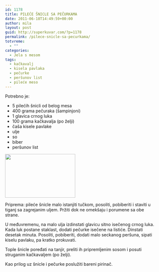 ```yaml
---
id: 1178
title: PILEĆE ŠNICLE SA PEČURKAMA
date: 2011-06-18T14:49:59+00:00
author: mila
layout: post
guid: http://superkuvar.com/?p=1178
permalink: /pilece-snicle-sa-pecurkama/
totvreme:
  - ""
categories:
  - Jela s mesom
tags:
  - kačkavalj
  - kisela pavlaka
  - pečurke
  - peršunov list
  - pileće meso
---
```

Potrebno je:

  * 5 pilećih šnicli od belog mesa
  * 400 grama pečuraka (šampinjoni)
  * 1 glavica crnog luka
  * 100 grama kačkavalja (po želji)
  * čaša kisele pavlake
  * ulje
  * so
  * biber
  * peršunov list

<img class="alignnone size-full wp-image-1179" title="belomesousosuodpecuraka" src="//superkuvar.com/wp-content/uploads/2011/06/belomesousosuodpecuraka-e1308408569853.jpg" alt="" width="230" height="143" /> 

Priprema: pileće šnicle malo istanjiti tučkom, posoliti, pobiberiti i staviti u tiganj sa zagrejanim uljem. Pržiti dok ne omekšaju i porumene sa obe strane.

U međuvremenu, na malo ulja izdinstati glavicu sitno isečenog crnog luka. Kada luk postane staklast, dodati pečurke isečene na listiće. Dinstati desetak minuta. Posoliti, pobiberiti, dodati malo seckanog peršuna, sipati kiselu pavlaku, pa kratko prokuvati.

Tople šnicle poređati na tanjir, preliti ih pripremljenim sosom i posuti struganim kačkavaljem (po želji).

Kao prilog uz šnicle i pečurke poslužiti bareni pirinač.